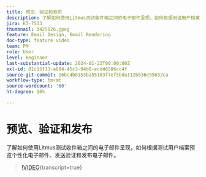 ```yaml
---
title: 预览、验证和发布
description: 了解如何使用Litmus测试收件箱之间的电子邮件呈现，如何根据测试用户档案预览个性化电子邮件、发送验证和发布电子邮件。
jira: KT-7533
thumbnail: 3425026.jpeg
feature: Email Design, Email Rendering
doc-type: feature video
team: PM
role: User
level: Beginner
last-substantial-update: 2024-01-23T00:00:00Z
exl-id: 01c15f13-a804-45c3-94b0-ecd46586cc4f
source-git-commit: 16bc4b8153ba55183f7ef5bda112b636e95632ca
workflow-type: tm+mt
source-wordcount: '60'
ht-degree: 16%

---
```


# 预览、验证和发布

了解如何使用Litmus测试收件箱之间的电子邮件呈现，如何根据测试用户档案预览个性化电子邮件、发送验证和发布电子邮件。

>[!VIDEO](https://video.tv.adobe.com/v/3425026?quality=12&learn=on){transcript=true}

